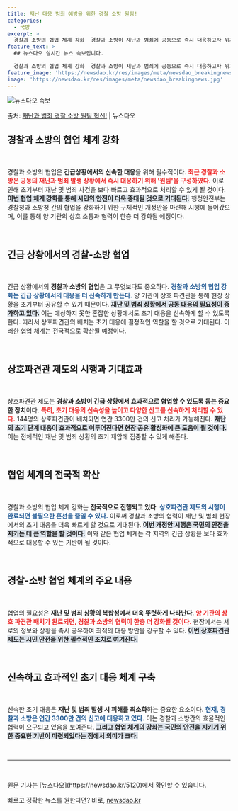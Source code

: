```yaml
---
title: 재난 대응 범죄 예방을 위한 경찰 소방 원팀!
categories:
  - 국방
excerpt: >
  경찰과 소방의 협업 체계 강화  경찰과 소방이 재난과 범죄에 공동으로 즉시 대응하고자 위기대응 ‘원팀’을 구…
feature_text: >
  ## 뉴스다오 실시간 뉴스 속보입니다.

  경찰과 소방의 협업 체계 강화  경찰과 소방이 재난과 범죄에 공동으로 즉시 대응하고자 위기대응 ‘원팀’을 구…
feature_image: 'https://newsdao.kr/res/images/meta/newsdao_breakingnews.jpg'
image: 'https://newsdao.kr/res/images/meta/newsdao_breakingnews.jpg'
---
```


![뉴스다오 속보](https://newsdao.kr/res/images/meta/newsdao_breakingnews.jpg)

<p>출처: <a href="https://newsdao.kr/5120" rel="dofollow">재난과 범죄 경찰 소방 원팀 혁신!</a> | 뉴스다오</p>

<h2 data-ke-size="size26">경찰과 소방의 협업 체계 강화</h2>

<p data-ke-size="size16">&nbsp;</p>

경찰과 소방의 협업은 **긴급상황에서의 신속한 대응**을 위해 필수적이다. <b><span style="color: #ee2323;">최근 경찰과 소방은 공동의 재난과 범죄 발생 상황에서 즉시 대응하기 위해 '원팀'을 구성하였다.</span></b> 이로 인해 초기부터 재난 및 범죄 사건을 보다 빠르고 효과적으로 처리할 수 있게 될 것이다. <b><span style="background-color: #21538527;">이번 협업 체계 강화를 통해 시민의 안전이 더욱 증대될 것으로 기대된다.</span></b> 행정안전부는 경찰청과 소방청 간의 협업을 강화하기 위한 구체적인 개정안을 마련해 시행에 들어갔으며, 이를 통해 양 기관의 상호 소통과 협력이 한층 더 강화될 예정이다. 

<p data-ke-size="size16">&nbsp;</p>

<h2 data-ke-size="size26">긴급 상황에서의 경찰-소방 협업</h2>

<p data-ke-size="size16">&nbsp;</p>

긴급 상황에서의 **경찰과 소방의 협업**은 그 무엇보다도 중요하다. <b><span style="color: #1a5490;">경찰과 소방의 협업 강화는 긴급 상황에서의 대응을 더 신속하게 만든다.</span></b> 양 기관이 상호 파견관을 통해 현장 상황을 초기부터 공유할 수 있기 때문이다. <b><span style="background-color: #21538527;">재난 및 범죄 상황에서 공동 대응의 필요성이 증가하고 있다.</span></b> 이는 예상하지 못한 혼잡한 상황에서도 초기 대응을 신속하게 할 수 있도록 한다. 따라서 상호파견관의 배치는 초기 대응에 결정적인 역할을 할 것으로 기대된다. 이러한 협업 체계는 전국적으로 확산될 예정이다. 

<p data-ke-size="size16">&nbsp;</p>

<h2 data-ke-size="size26">상호파견관 제도의 시행과 기대효과</h2>

<p data-ke-size="size16">&nbsp;</p>

상호파견관 제도는 **경찰과 소방이 긴급 상황에서 효과적으로 협업할 수 있도록 돕는 중요한 장치**이다. <b><span style="color: #ee2323;">특히, 초기 대응의 신속성을 높이고 다양한 신고를 신속하게 처리할 수 있다.</span></b> 144명의 상호파견관이 배치되면 연간 3300만 건의 신고 처리가 가능해진다. <b><span style="background-color: #21538527;">재난의 초기 단계 대응이 효과적으로 이루어진다면 현장 공유 활성화에 큰 도움이 될 것이다.</span></b> 이는 전체적인 재난 및 범죄 상황의 초기 제압에 집중할 수 있게 해준다.

<p data-ke-size="size16">&nbsp;</p>

<h2 data-ke-size="size26">협업 체계의 전국적 확산</h2>

<p data-ke-size="size16">&nbsp;</p>

경찰과 소방의 협업 체계 강화는 **전국적으로 진행되고 있다**. <b><span style="color: #1a5490;">상호파견관 제도의 시행이 완료되면 불필요한 혼선을 줄일 수 있다.</span></b> 이로써 경찰과 소방의 협력이 재난 및 범죄 현장에서의 초기 대응을 더욱 빠르게 할 것으로 기대된다. <b><span style="background-color: #21538527;">이번 개정안 시행은 국민의 안전을 지키는 데 큰 역할을 할 것이다.</span></b> 이와 같은 협업 체계는 각 지역의 긴급 상황을 보다 효과적으로 대응할 수 있는 기반이 될 것이다.

<p data-ke-size="size16">&nbsp;</p>

<h2 data-ke-size="size26">경찰-소방 협업 체계의 주요 내용</h2>

<p data-ke-size="size16">&nbsp;</p>

협업의 필요성은 **재난 및 범죄 상황의 복합성에서 더욱 뚜렷하게 나타난다**. <b><span style="color: #ee2323;">양 기관의 상호 파견관 배치가 완료되면, 경찰과 소방의 협력이 한층 더 강화될 것이다.</span></b> 현장에서는 서로의 정보와 상황을 즉시 공유하여 최적의 대응 방안을 강구할 수 있다. <b><span style="background-color: #21538527;">이번 상호파견관 제도는 시민 안전을 위한 필수적인 조치로 여겨진다.</span></b> 

<p data-ke-size="size16">&nbsp;</p>

<h2 data-ke-size="size26">신속하고 효과적인 초기 대응 체계 구축</h2>

<p data-ke-size="size16">&nbsp;</p>

신속한 초기 대응은 **재난 및 범죄 발생 시 피해를 최소화**하는 중요한 요소이다. <b><span style="color: #1a5490;">현재, 경찰과 소방은 연간 3300만 건의 신고에 대응하고 있다.</span></b> 이는 경찰과 소방간의 효율적인 협력이 요구되고 있음을 보여준다. <b><span style="background-color: #21538527;">그리고 협업 체계의 강화는 국민의 안전을 지키기 위한 중요한 기반이 마련되었다는 점에서 의미가 크다.</span></b> 

<p data-ke-size="size16">&nbsp;</p>

<hr>

<p data-ke-size="size16">&nbsp;</p>
원문 기사는 [뉴스다오](https://newsdao.kr/5120)에서 확인할 수 있습니다. 

빠르고 정확한 뉴스를 원한다면? 바로, <a href="https://newsdao.kr" rel="dofollow">newsdao.kr</a>


